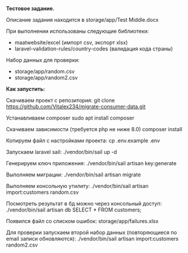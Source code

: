 <strong>Тестовое задание.</strong>

Описание задания находится в storage/app/Test Middle.docx

При выполнении использованы следующие библиотеки:
- maatwebsite/excel (импорт csv, экспорт xlsx)
- laravel-validation-rules/country-codes (валидация кода страны)

Набор данных для проверки:
- storage/app/random.csv
- storage/app/random2.csv

<strong>Как запустить:</strong>

Скачиваем проект с репозитория:
git clone https://github.com/Vitalex234/migrate-consumer-data.git

Устанавливаем composer
sudo apt install composer

Скачиваем зависимости (требуется php не ниже 8.0)
composer install

Копируем файл с настройками проекта:
cp .env.example .env

Запускаем laravel sail:
./vendor/bin/sail up -d

Генерируем ключ приложения:
./vendor/bin/sail artisan key:generate

Выполняем миграции:
./vendor/bin/sail artisan migrate

Выполняем консольную утилиту:
./vendor/bin/sail artisan import:customers random.csv

Посмотреть результат в бд можно через консольный доступ:
./vendor/bin/sail artisan db
SELECT * FROM customers;

Появился файл со списком ошибок:
storage/app/failures.xlsx

Для проверки запускаем второй набор данных (повторяющиеся по email записи обновляются):
./vendor/bin/sail artisan import:customers random2.csv






